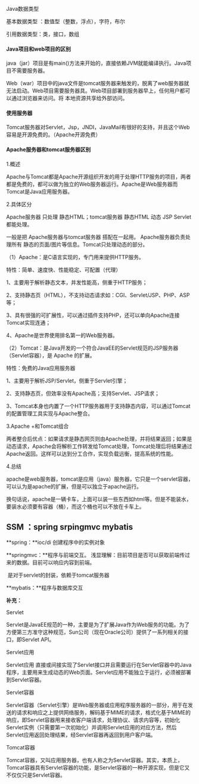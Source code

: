 Java数据类型

基本数据类型 ：数值型（整数，浮点），字符，布尔

引用数据类型：类，接口，数组



#### Java项目和web项目的区别

java（jar）项目是有main()方法来开始的，直接依赖JVM就能编译执行。Java项目不需要服务器。

Web（war）项目中的java文件是tomcat服务器来触发的，脱离了web服务器就无法启动。Web项目需要服务器具。Web项目部署到服务器早上，任何用户都可以通过浏览器来访问。将 本地资源共享给外部访问。

#### 使用服务器

Tomcat服务器对Servlet，Jsp，JNDI，JavaMail有很好的支持，并且这个Web容易是开源免费的。（Apache开源免费）



#### Apache服务器和tomcat服务器区别

1.概述

Apache与Tomcat都是Apache开源组织开发的用于处理HTTP服务的项目，两者都是免费的，都可以做为独立的Web服务器运行。Apache是Web服务器而Tomcat是Java应用服务器。

2.具体区分

Apache服务器 只处理 静态HTML；tomcat服务器 静态HTML 动态 JSP Servlet 都能处理。

一般是把 Apache服务器与tomcat服务器 搭配在一起用。 Apache服务器负责处理所有 静态的页面/图片等信息。Tomcat只处理动态的部分。

（1）Apache：是C语言实现的，专门用来提供HTTP服务。

特性：简单、速度快、性能稳定、可配置（代理）

1、主要用于解析静态文本，并发性能高，侧重于HTTP服务；

2、支持静态页（HTML），不支持动态请求如：CGI、Servlet/JSP、PHP、ASP等；

3、具有很强的可扩展性，可以通过插件支持PHP，还可以单向Apache连接Tomcat实现连通；

4、Apache是世界使用排名第一的Web服务器。

（2）Tomcat：是Java开发的一个符合JavaEE的Servlet规范的JSP服务器（Servlet容器），是 Apache 的扩展。

特性：免费的Java应用服务器

1、主要用于解析JSP/Servlet，侧重于Servlet引擎；

2、支持静态页，但效率没有Apache高；支持Servlet、JSP请求；

3、Tomcat本身也内置了一个HTTP服务器用于支持静态内容，可以通过Tomcat的配置管理工具实现与Apache整合。

3.Apache +和Tomcat组合

两者整合后优点：如果请求是静态网页则由Apache处理，并将结果返回；如果是动态请求，Apache会将解析工作转发给Tomcat处理，Tomcat处理后将结果通过Apache返回。这样可以达到分工合作，实现负载远衡，提高系统的性能。

4.总结

apache是web服务器，tomcat是应用（java）服务器，它只是一个servlet容器，可以认为是apache的扩展，但是可以独立于apache运行。

换句话说，apache是一辆卡车，上面可以装一些东西如html等。但是不能装水，要装水必须要有容器（桶），而这个桶也可以不放在卡车上。



## SSM ：spring srpingmvc mybatis

**spring：**ioc/di 创建程序中的实例对象

**springmvc：**程序与前端交互。 浅显理解：目前项目是否可以获取前端传过来的数据。目前可以响应内容到前端。

​					   是对于servlet的封装，依赖于tomcat服务器

**mybatis：**程序与数据库交互

**补充：**

Servlet

Servlet是JavaEE规范的一种，主要是为了扩展Java作为Web服务的功能。为了方便第三方准守这种规范，Sun公司（现在Oracle公司）提供了一系列相关的接口，即Servlet API。

Servlet应用 

Servlet应用 直接或间接实现了Servlet接口并且需要运行在Servlet容器中的Java程序，主要用来生成动态的Web页面。Servlet应用不能独立于运行，必须被部署到Servlet容器。

Servlet容器

Servlet容器（Servlet引擎）是Web服务器或应用程序服务器的一部分，用于在发送的请求和响应之上提供网络服务，解码基于MIME的请求，格式化基于MIME的响应，即Servlet容器用来接收客户端请求，处理协议、请求内容等，初始化Servlet实例（只需要第一次初始化）并调用Servlet应用的对应方法，然后Servlet应用返回处理结果，经Servlet容器再返回到用户客户端。

Tomcat容器

Tomcat容器，又叫应用服务器，也有人称之为Servlet容器。其实，本质上，Tomcat容器具有Servlet容器的功能，是Servlet容器的一种开源实现，但是它又不仅仅只是Servlet容器。


